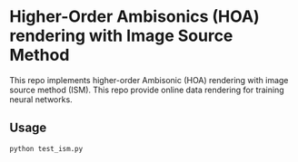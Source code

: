 # Higher-Order Ambisonics (HOA) rendering with Image Source Method

This repo implements higher-order Ambisonic (HOA) rendering with image source method (ISM). This repo provide online data rendering for training neural networks.

## Usage

```python
python test_ism.py
```
